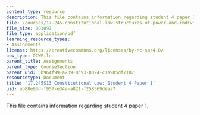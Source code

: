 ```yaml
---
content_type: resource
description: This file contains information regarding student 4 paper 1.
file: /courses/17-245-constitutional-law-structures-of-power-and-individual-rights-spring-2013/ab88e93df957e34ea821f258569deaa7_MIT17_245S13_Stu4Paper1.pdf
file_size: 801097
file_type: application/pdf
learning_resource_types:
- Assignments
license: https://creativecommons.org/licenses/by-nc-sa/4.0/
ocw_type: OCWFile
parent_title: Assignments
parent_type: CourseSection
parent_uid: 5b964f99-a239-0c93-8024-c1a985df7187
resourcetype: Document
title: '17.245S13 Constitutional Law: Student 4 Paper 1'
uid: ab88e93d-f957-e34e-a821-f258569deaa7
---
```

This file contains information regarding student 4 paper 1.